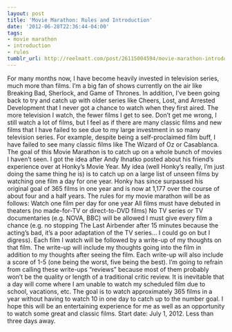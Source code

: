 ```yaml
---
layout: post
title: 'Movie Marathon: Rules and Introduction'
date: '2012-06-28T22:36:44-04:00'
tags:
- movie marathon
- introduction
- rules
tumblr_url: http://reelmatt.com/post/26115004594/movie-marathon-introduction
---
```

For many months now, I have become heavily invested in television series, much more than films. I’m a big fan of shows currently on the air like Breaking Bad, Sherlock, and Game of Thrones. In addition, I’ve been going back to try and catch up with older series like Cheers, Lost, and Arrested Development that I never got a chance to watch when they first aired. The more television I watch, the fewer films I get to see. Don’t get me wrong, I still watch a lot of films, but I feel as if there are many classic films and new films that I have failed to see due to my large investment in so many television series. For example, despite being a self-proclaimed film buff, I have failed to see many classic films like The Wizard of Oz or Casablanca.
The goal of this Movie Marathon is to catch up on a whole bunch of movies I haven’t seen. I got the idea after Andy Ihnatko posted about his friend’s experience over at Honky’s Movie Year. My idea (well Honky’s really, I’m just doing the same thing he is) is to catch up on a large list of unseen films by watching one film a day for one year. Honky has since surpassed his original goal of 365 films in one year and is now at 1,177 over the course of about four and a half years.
The rules for my movie marathon will be as follows:
Watch one film per day for one year
All films must have debuted in theaters (no made-for-TV or direct-to-DVD films)
No TV series or TV documentaries (e.g. NOVA, BBC) will be allowed
I must give every film a chance (e.g. no stopping The Last Airbender after 15 minutes because the acting’s bad, it’s a poor adaptation of the TV series… I could go on but I digress).
Each film I watch will be followed by a write-up of my thoughts on that film. The write-up will include my thoughts going into the film in addition to my thoughts after seeing the film. Each write-up will also include a score of 1-5 (one being the worst, five being the best). I’m going to refrain from calling these write-ups “reviews” because most of them probably won’t be the quality or length of a traditional critic review.
It is inevitable that a day will come where I am unable to watch my scheduled film due to school, vacations, etc. The goal is to watch approximately 365 films in a year without having to watch 10 in one day to catch up to the number goal. I hope this will be an entertaining experience for me as well as an opportunity to watch some great and classic films.
Start date: July 1, 2012. Less than three days away.
